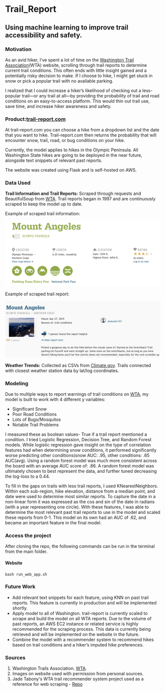 # Trail_Report
## Using machine learning to improve trail accessibility and safety.

### Motivation

As an avid hiker, I’ve spent a lot of time on the [Washington Trail Association](https://www.wta.org/)(WTA) website, scrolling through trail reports to determine current trail conditions. This often ends with little insight gained and a potentially risky decision to make. If I choose to hike, I might get stuck in snow or pick a popular trail with no available parking. 

I realized that I could increase a hiker’s likelihood of checking out a less-popular trail—or any trail at all—by providing the probability of trail and road conditions on an easy-to-access platform. This would thin out trail use, save time, and increase hiker awareness and safety.

### Product:[trail-report.com](http://www.trail-report.com/)

At trail-report.com you can choose a hike from a dropdown list and the date that you want to hike. Trail-report.com then returns the probability that will encounter snow, trail, road, or bug conditions on your hike. 

Currently, the model applies to hikes in the Olympic Peninsula. All Washington State hikes are going to be deployed in the near future, alongside text snippets of relevant past reports.

The website was created using Flask and is self-hosted on AWS.

### Data Used

**Trail Information and Trail Reports:** Scraped through requests and BeautifulSoup from [WTA](https://www.wta.org/). Trail reports began in 1997 and are continuously scraped to keep the model up to date.

Example of scraped trail information:

![Trail-Information](imgs/trail_info_example.png)


Example of scraped trail report:

![Trail-Report](imgs/trail_report_example.png)

**Weather Trends:** Collected as CSVs from [Climate.gov](https://www.climate.gov/maps-data/dataset/past-weather-zip-code-data-table). Trails connected with closest weather station data by lat/log coordinates.

### Modeling

Due to multiple ways to report warnings of trail conditions on [WTA](https://www.wta.org/), my model is built to work with 4 different y variables:
- Significant Snow
- Poor Road Conditions
- Lots of Bugs/Mosquitos
- Notable Trail Problems

I measured these as boolean values- True if a trail report mentioned a condition. I tried Logistic Regression, Decision Tree, and  Random Forest models. While logistic regression gave insight on the type of correlation features had when determining snow conditions, it performed significantly worse predicting other conditions(snow AUC: .95, other conditions: .65 AUC(avg). Using a random forest model was much more consistent across the board with an average AUC score of: .86. A random forest model was ultimately chosen to best represent the data, and further tuned decreasing the log-loss to a 0.44.

To fill in the gaps on trails with less trail reports, I used KNearestNeighbors. Within each sub-region, hike elevation, distance from a median point, and date were used to determine most similar reports. To capture the date in a non-linear form it was expressed as the cos and sin of the date in radians (with a year representing one circle). With these features, I was able to determine the most relevant past trail reports to use in the model and scaled these reports from 0-1. This model on its own had an AUC of .62, and became an important feature in the final model.

### Access the project

After cloning the repo, the following commands can be run in the terminal from the main folder.

#### Website

`bash run_web_app.sh`


### Future Work
- Add relevant text snippets for each feature, using KNN on past trail reports. This feature is currently in production and will be implemented shortly.
- Apply model to all of Washington. trail-report is currently scaled to scrape and build the model on all WTA reports. Due to the volume of past reports, an AWS EC2 instance or related service is highly recommended for the scraping process. This data is currently being retrieved and will be implemented on the website in the future.
- Combine the model with a recommender system to recommend hikes based on trail conditions and a hiker’s imputed hike preferences.

### Sources 
  1. Washington Trails Association. [WTA](https://www.wta.org/). 
  2. Images on website used with permission from personal sources. 
  3. Jade Tabony's WTA trail recommender system project used as a reference for web scraping - [Repo](https://github.com/Jadetabony/wta_hikes)

